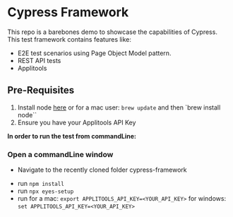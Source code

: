 # Cypress Framework

This repo is a barebones demo to showcase the capabilities of Cypress.
This test framework contains features like:

- E2E test scenarios using Page Object Model pattern.
- REST API tests
- Applitools

## Pre-Requisites

1.  Install node [here](https://nodejs.org/en/) or for a mac user: `brew update` and then `brew install node``
2.  Ensure you have your Applitools API Key

**In order to run the test from commandLine:**

### Open a commandLine window

- Navigate to the recently cloned folder cypress-framework

* run `npm install`
* run `npx eyes-setup`
* run for a mac: `export APPLITOOLS_API_KEY=<YOUR_API_KEY>` for windows: `set APPLITOOLS_API_KEY=<YOUR_API_KEY>`
